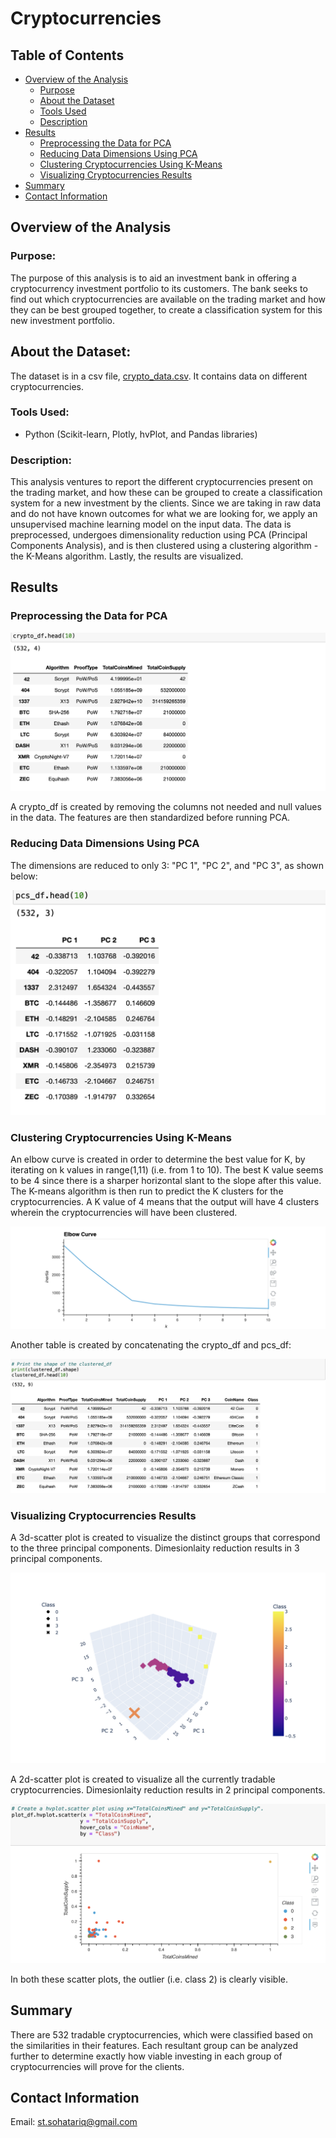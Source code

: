 # Cryptocurrencies
## Table of Contents
- [Overview of the Analysis](#overview-of-the-analysis)
    - [Purpose](#purpose)
    - [About the Dataset](#about-the-dataset)
    - [Tools Used](#tools-used)
    - [Description](#description)
- [Results](#results)
    - [Preprocessing the Data for PCA](#preprocessing-the-data-for-pca)
    - [Reducing Data Dimensions Using PCA](#reducing-data-dimensions-using-pca)
    - [Clustering Cryptocurrencies Using K-Means](#Clustering-Cryptocurrencies-Using-K-Means)
    - [Visualizing Cryptocurrencies Results](#Visualizing-Cryptocurrencies-Results)
- [Summary](#summary)
- [Contact Information](#contact-information)

## Overview of the Analysis
### Purpose:
The purpose of this analysis is to aid an investment bank in offering a cryptocurrency investment portfolio to its customers. The bank seeks to find out which cryptocurrencies are available on the trading market and how they can be best grouped together, to create a classification system for this new investment portfolio.

## About the Dataset:
The dataset is in a csv file, [crypto_data.csv](). It contains data on different cryptocurrencies. 

### Tools Used:
- Python (Scikit-learn, Plotly, hvPlot, and Pandas libraries)

### Description:
This analysis ventures to report the different cryptocurrencies present on the trading market, and how these can be grouped to create a classification system for a new investment by the clients. Since we are taking in raw data and do not have known outcomes for what we are looking for, we apply an unsupervised machine learning model on the input data. The data is preprocessed, undergoes dimensionality reduction using PCA (Principal Components Analysis), and is then clustered using a clustering algorithm - the K-Means algorithm. Lastly, the results are visualized.

## Results
### Preprocessing the Data for PCA

![crypto_df](https://github.com/SohaT7/Cryptocurrencies/blob/main/Images/crypto_df.png)

A crypto_df is created by removing the columns not needed and null values in the data. The features are then standardized before running PCA.

### Reducing Data Dimensions Using PCA
The dimensions are reduced to only 3: "PC 1", "PC 2", and "PC 3", as shown below:

![pcs_df](https://github.com/SohaT7/Cryptocurrencies/blob/main/Images/pcs_df.png)

### Clustering Cryptocurrencies Using K-Means
An elbow curve is created in order to determine the best value for K, by iterating on k values in range(1,11) (i.e. from 1 to 10). The best K value seems to be 4 since there is a sharper horizontal slant to the slope after this value. The K-means algorithm is then run to predict the K clusters for the cryptocurrencies. A K value of 4 means that the output will have 4 clusters wherein the cryptocurrencies will have been clustered. 

![elbow_curve](https://github.com/SohaT7/Cryptocurrencies/blob/main/Images/elbow_curve.png)

Another table is created by concatenating the crypto_df and pcs_df:

![clustered_df](https://github.com/SohaT7/Cryptocurrencies/blob/main/Images/clustered_df.png)

### Visualizing Cryptocurrencies Results
A 3d-scatter plot is created to visualize the distinct groups that correspond to the three principal components. Dimesionlaity reduction results in 3 principal components. 

![3d scatter plot](https://github.com/SohaT7/Cryptocurrencies/blob/main/Images/3d_scatter_plot.png)

A 2d-scatter plot is created to visualize all the currently tradable cryptocurrencies. Dimesionlaity reduction results in 2 principal components. 

![2d scatter plot](https://github.com/SohaT7/Cryptocurrencies/blob/main/Images/2d_scatter_plot.png)

In both these scatter plots, the outlier (i.e. class 2) is clearly visible.

## Summary
There are 532 tradable cryptocurrencies, which were classified based on the similarities in their features. Each resultant group can be analyzed further to determine exactly how viable investing in each group of cryptocurrencies will prove for the clients. 

## Contact Information
Email: st.sohatariq@gmail.com

